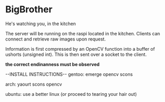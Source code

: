 BigBrother
==========

He's watching you, in the kitchen

The server will be running on the raspi located in the kitchen.
Clients can connect and retrieve raw images upon request.

Information is first compressed by an OpenCV function into a buffer of
ushorts (unsigned int). This is then sent over a socket to the client.

**the correct endinanness must be observed**

--INSTALL INSTRUCTIONS--
gentoo: emerge opencv scons

arch: yaourt scons opencv

ubuntu: use a better linux (or proceed to tearing your hair out)
